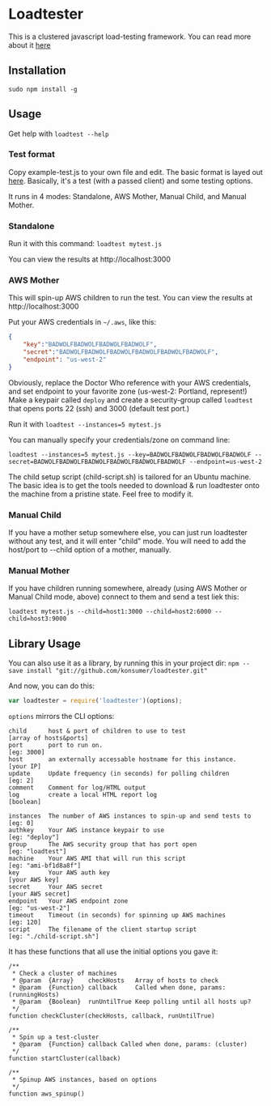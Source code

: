 # Loadtester

This is a clustered javascript load-testing framework.  You can read more about it [here](http://blog.jetboystudio.com/2013/05/10/ec2-automated-testing.html)

## Installation

```
sudo npm install -g
```

## Usage

Get help with `loadtest --help`

### Test format

Copy example-test.js to your own file and edit. The basic format is layed out [here](https://github.com/Samuel29/NodeStressSuite). Basically, it's a test (with a passed client) and some testing options.

It runs in 4 modes: Standalone, AWS Mother, Manual Child, and Manual Mother.


### Standalone

Run it with this command: `loadtest mytest.js`

You can view the results at http://localhost:3000


### AWS Mother

This will spin-up AWS children to run the test. You can view the results at http://localhost:3000

Put your AWS credentials in `~/.aws`, like this:

```json
{
    "key":"BADWOLFBADWOLFBADWOLFBADWOLF",
    "secret":"BADWOLFBADWOLFBADWOLFBADWOLFBADWOLFBADWOLF",
    "endpoint": "us-west-2"
}
```

Obviously, replace the Doctor Who reference with your AWS credentials, and set endpoint to your favorite zone (us-west-2: Portland, represent!) Make a keypair called `deploy` and create a security-group called `loadtest` that opens ports 22 (ssh) and 3000 (default test port.)

Run it with `loadtest --instances=5 mytest.js`

You can manually specify your credentials/zone on command line:

`loadtest --instances=5 mytest.js --key=BADWOLFBADWOLFBADWOLFBADWOLF --secret=BADWOLFBADWOLFBADWOLFBADWOLFBADWOLFBADWOLF --endpoint=us-west-2`

The child setup script (child-script.sh) is tailored for an Ubuntu machine. The basic idea is to get the tools needed to download & run loadtester onto the machine from a pristine state. Feel free to modify it.


### Manual Child

If you have a mother setup somewhere else, you can just run loadtester without any test, and it will enter "child" mode. You will need to add the host/port to --child option of a mother, manually.


### Manual Mother

If you have children running somewhere, already (using AWS Mother or Manual Child mode, above) connect to them and send a test liek this:

`loadtest mytest.js --child=host1:3000 --child=host2:6000 --child=host3:9000`


## Library Usage

You can also use it as a library, by running this in your project dir: `npm --save install "git://github.com/konsumer/loadtester.git"`

And now, you can do this:

```javascript
var loadtester = require('loadtester')(options);
```

`options` mirrors the CLI options:

```
child      host & port of children to use to test                                [array of hosts&ports]
port       port to run on.                                                       [eg: 3000]
host       an externally accessable hostname for this instance.                  [your IP]
update     Update frequency (in seconds) for polling children                    [eg: 2]
comment    Comment for log/HTML output                                         
log        create a local HTML report log                                        [boolean]

instances  The number of AWS instances to spin-up and send tests to              [eg: 0]
authkey    Your AWS instance keypair to use                                      [eg: "deploy"]
group      The AWS security group that has port open                             [eg: "loadtest"]
machine    Your AWS AMI that will run this script                                [eg: "ami-bf1d8a8f"]
key        Your AWS auth key                                                     [your AWS key]
secret     Your AWS secret                                                       [your AWS secret]
endpoint   Your AWS endpoint zone                                                [eg: "us-west-2"]
timeout    Timeout (in seconds) for spinning up AWS machines                     [eg: 120]
script     The filename of the client startup script                             [eg: "./child-script.sh"]
```

It has these functions that all use the initial options you gave it:

```
/**
 * Check a cluster of machines
 * @param  {Array}    checkHosts   Array of hosts to check
 * @param  {Function} callback     Called when done, params: (runningHosts)
 * @param  {Boolean}  runUntilTrue Keep polling until all hosts up?
 */
function checkCluster(checkHosts, callback, runUntilTrue)

/**
 * Spin up a test-cluster
 * @param  {Function} callback Called when done, params: (cluster)
 */
function startCluster(callback)

/**
 * Spinup AWS instances, based on options
 */
function aws_spinup()

```




